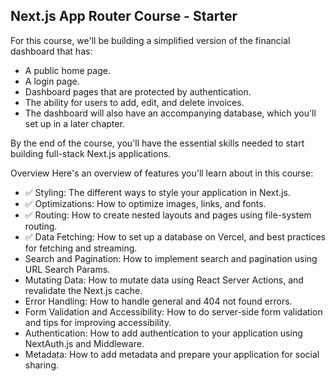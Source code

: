 ## Next.js App Router Course - Starter

For this course, we'll be building a simplified version of the financial dashboard that has:

- A public home page.
- A login page.
- Dashboard pages that are protected by authentication.
- The ability for users to add, edit, and delete invoices.
- The dashboard will also have an accompanying database, which you'll set up in a later chapter.

By the end of the course, you'll have the essential skills needed to start building full-stack Next.js applications.

Overview
Here's an overview of features you'll learn about in this course:

- ✅ Styling: The different ways to style your application in Next.js.
- ✅ Optimizations: How to optimize images, links, and fonts.
- ✅ Routing: How to create nested layouts and pages using file-system routing.
- ✅ Data Fetching: How to set up a database on Vercel, and best practices for fetching and streaming.
- Search and Pagination: How to implement search and pagination using URL Search Params.
- Mutating Data: How to mutate data using React Server Actions, and revalidate the Next.js cache.
- Error Handling: How to handle general and 404 not found errors.
- Form Validation and Accessibility: How to do server-side form validation and tips for improving accessibility.
- Authentication: How to add authentication to your application using NextAuth.js and Middleware.
- Metadata: How to add metadata and prepare your application for social sharing.
